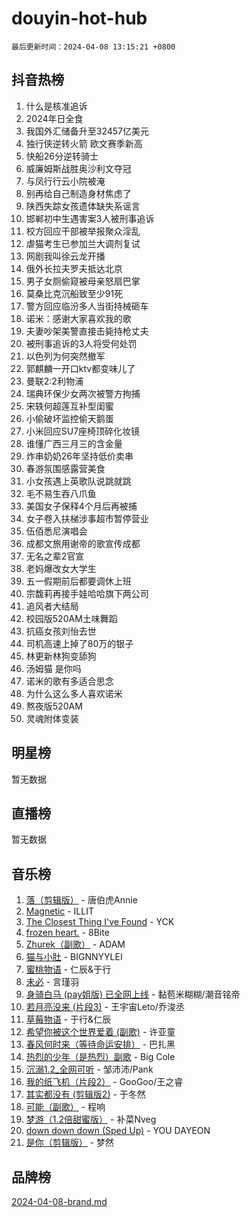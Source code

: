 # douyin-hot-hub

`最后更新时间：2024-04-08 13:15:21 +0800`

## 抖音热榜

1. 什么是核准追诉
1. 2024年日全食
1. 我国外汇储备升至32457亿美元
1. 独行侠逆转火箭 欧文赛季新高
1. 快船26分逆转骑士
1. 威廉姆斯战胜奥沙利文夺冠
1. 与凤行行云小院被淹
1. 别再给自己制造身材焦虑了
1. 陕西失踪女孩遗体缺失系谣言
1. 邯郸初中生遇害案3人被刑事追诉
1. 校方回应干部被举报聚众淫乱
1. 虐猫考生已参加兰大调剂复试
1. 网剧我叫徐云龙开播
1. 俄外长拉夫罗夫抵达北京
1. 男子女厕偷窥被母亲怒扇巴掌
1. 莫桑比克沉船致至少91死
1. 警方回应临汾多人当街持械砸车
1. 诺米：感谢大家喜欢我的歌
1. 夫妻吵架美警直接击毙持枪丈夫
1. 被刑事追诉的3人将受何处罚
1. 以色列为何突然撤军
1. 郭麒麟一开口ktv都变味儿了
1. 曼联2:2利物浦
1. 瑞典环保少女两次被警方拘捕
1. 宋轶何超莲互补型闺蜜
1. 小偷破坏监控偷天鹅蛋
1. 小米回应SU7座椅顶碎化妆镜
1. 谁懂广西三月三的含金量
1. 炸串奶奶26年坚持低价卖串
1. 春游氛围感露营美食
1. 小女孩遇上英歌队说跳就跳
1. 毛不易生吞八爪鱼
1. 美国女子保释4个月后再被捕
1. 女子卷入扶梯涉事超市暂停营业
1. 伍佰悉尼演唱会
1. 成都文旅用谢帝的歌宣传成都
1. 无名之辈2官宣
1. 老妈爆改女大学生
1. 五一假期前后都要调休上班
1. 宗馥莉再接手娃哈哈旗下两公司
1. 追风者大结局
1. 校园版520AM土味舞蹈
1. 抗癌女孩刘怡去世
1. 司机高速上掉了80万的银子
1. 林更新林狗变舔狗
1. 汤姆猫 是你吗
1. 诺米的歌有多适合思念
1. 为什么这么多人喜欢诺米
1. 熬夜版520AM
1. 灵魂附体变装

## 明星榜

暂无数据

## 直播榜

暂无数据

## 音乐榜

1. [落（剪辑版）](https://sf6-cdn-tos.douyinstatic.com/obj/tos-cn-ve-2774/o0h6HvN1BBbli9LtU3i5fQIleBQMF5Cg4TZmmC) - 唐伯虎Annie
1. [Magnetic](https://sf6-cdn-tos.douyinstatic.com/obj/tos-cn-ve-2774/oAQCYdBNZfLACGDmVFAsfAtpy32tqErgQ3XgBN) - ILLIT
1. [The Closest Thing I've Found](https://sf5-hl-cdn-tos.douyinstatic.com/obj/tos-cn-ve-2774/514ab5d9146f4d2ca454b7adff8e5e4d) - YCK
1. [frozen heart.](https://sf5-hl-cdn-tos.douyinstatic.com/obj/tos-cn-ve-2774/oIIWJfyjIACZA9zQMtnJ6hQQhFC4vhCupoRBsO) - 8Bite
1. [Zhurek（副歌）](https://sf3-cdn-tos.douyinstatic.com/obj/tos-cn-ve-2774/ooQm8FBZQDlf0btEYgVpCcSCQfrdJGBEKZYBGS) - ADAM
1. [猫与小肚](https://sf3-cdn-tos.douyinstatic.com/obj/tos-cn-ve-2774/osZeoClMECgK8DYl6VebABgbchEtPYQjZEnRtd) - BIGNNYYLEI
1. [蜜桃物语](https://sf27-cdn-tos.douyinstatic.com/obj/tos-cn-ve-2774/oIhOSCZtIACtYU4XQkngiW9kCBfVD1Fz9IYeqL) - 仁辰&于行
1. [未必](https://sf5-hl-cdn-tos.douyinstatic.com/obj/tos-cn-ve-2774/ogntQMFnKQDZUgTCYuJgfLEtleYZZFxBQqhhFB) - 言瑾羽
1. [身骑白马 (pay姐版) 已全网上线](https://sf5-hl-cdn-tos.douyinstatic.com/obj/tos-cn-ve-2774/oQLO5ZgLsFkaDhdIIveF2zUCgfweY0gWaH4AQG) - 黏苞米糊糊/潮音铭帝
1. [若月亮没来 (片段3)](https://sf5-hl-cdn-tos.douyinstatic.com/obj/tos-cn-ve-2774/okfyEUsGW1B1ovJi5JiN9IjvAT2lMwA054GoEB) - 王宇宙Leto/乔浚丞
1. [草莓物语](https://sf5-hl-cdn-tos.douyinstatic.com/obj/tos-cn-ve-2774/okynhJ7jEAIIZBfsLgYMEI8QC3WbQNN66RKzhT) - 于行&仁辰
1. [希望你被这个世界爱着 (副歌)](https://sf6-cdn-tos.douyinstatic.com/obj/tos-cn-ve-2774/oUHCmWQfZlE3QQBKBeD8rCFLpJzPgCpImhsxMt) - 许亚童
1. [春风何时来（等待命运安排）](https://sf5-hl-cdn-tos.douyinstatic.com/obj/tos-cn-ve-2774/oICBNbD3gelMfB4WgiD1KI2jQtXZE2FgHLwtsl) - 巴扎黑
1. [热烈的少年（是热烈）副歌](https://sf5-hl-cdn-tos.douyinstatic.com/obj/tos-cn-ve-2774/owVNI0CLDAUMtSz6TEYvfFBFL4UDFFhLfgK8fa) - Big Cole
1. [沉溺1.2_全网可听](https://sf27-cdn-tos.douyinstatic.com/obj/tos-cn-ve-2774/ok2QoiBqsWAX9McZmWiI9gAB0EzwD4Xj6yfmtH) - 邹沛沛/Pank
1. [我的纸飞机（片段2）](https://sf6-cdn-tos.douyinstatic.com/obj/tos-cn-ve-2774/oM2ZrKcg2CD5AeRB2gkeXOFB1IxAGJdZPazYHf) - GooGoo/王之睿
1. [其实都没有 (剪辑版2)](https://sf5-hl-cdn-tos.douyinstatic.com/obj/tos-cn-ve-2774/oEBNQenHZtBhxYjGgUDQk0BCHTigQafgFlbQ7k) - 于冬然
1. [可能（副歌）](https://sf5-hl-cdn-tos.douyinstatic.com/obj/tos-cn-ve-2774/cde1731888894259b333569393c2fb51) - 程响
1. [梦游（1.2倍甜蜜版）](https://sf3-cdn-tos.douyinstatic.com/obj/tos-cn-ve-2774/o4gyAUm8hwufoEABmwVIiQtHsFuGzAEEWtNMzo) - 补菜Nveg
1. [down down down (Sped Up)](https://sf5-hl-cdn-tos.douyinstatic.com/obj/tos-cn-ve-2774/ow80iABiXIO9DsFwK6WeZKMaJRi3BPJAotDy8m) - YOU DAYEON
1. [是你（剪辑版）](https://sf6-cdn-tos.douyinstatic.com/obj/tos-cn-ve-2774/46019dae783c4c969944217fe1cfafc4) - 梦然

## 品牌榜

[2024-04-08-brand.md](2024-04-08-brand.md)
